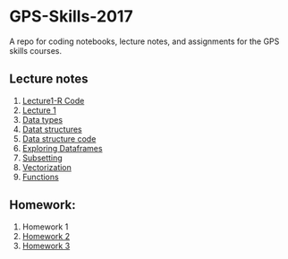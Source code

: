 # GPS-Skills-2017

A repo for coding notebooks, lecture notes, and assignments for the GPS skills courses. 

## Lecture notes

1. [Lecture1-R Code](intro-r/01-03-intro-r-lesson-gps2017-script.R)
2. [Lecture 1](intro-r/01-03-intro-r-lesson-notes.html)
3. [Data types](intro-r/04-data-types.html)
4. [Datat structures](intro-r/04-IntroR_Data_Structures.html)
3. [Data structure code](intro-r/intro-r-data-str.R)
5. [Exploring Dataframes](intro-r/05-explor-dfs.html)
6. [Subsetting](intro-r/06-subsetting.html)
7. [Vectorization](intro-r/09-vectorization.html)
8. [Functions](intro-r/10-functions.html)

## Homework: 

1. Homework 1
2. [Homework 2](https://ucsdlib.github.io/gps-skills-2017/homework/r-homework2-ggplot.html)
3. [Homework 3](homework/r-homework3-funct-dplyr.html)
